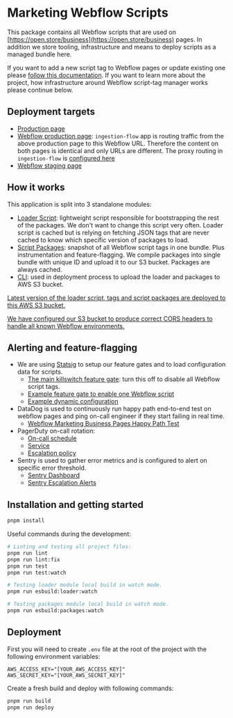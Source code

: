 # Marketing Webflow Scripts

This package contains all Webflow scripts that are used on
[https://open.store/business](https://open.store/business) pages. In addition we
store tooling, infrastructure and means to deploy scripts as a managed bundle
here.

If you want to add a new script tag to Webflow pages or update existing one
please [follow this
documentation](https://github.com/open-store/marketing-webflow-script/wiki). If
you want to learn more about the project, how infrastructure around Webflow
script-tag manager works please continue below.

## Deployment targets

- [Production page](https://open.store/business)
- [Webflow production page](https://webflow-prod.open.store/): `ingestion-flow`
  app is routing traffic from the above production page to this Webflow URL.
  Therefore the content on both pages is identical and only URLs are different.
  The proxy routing in `ingestion-flow` is [configured
  here](https://github.com/open-store/ingestion-flow/blob/dev/next.config.js)
- [Webflow staging page](https://openstoremarketing.webflow.io/)

## How it works

This application is split into 3 standalone modules:
- [Loader
  Script](https://github.com/open-store/monorepo/tree/main/packages/marketing-webflow-script/src/loader):
  lightweight script responsible for bootstrapping the rest of the packages. We
  don't want to change this script very often. Loader script is cached but is
  relying on fetching JSON tags that are never cached to know which specific
  version of packages to load.
- [Script
  Packages](https://github.com/open-store/monorepo/tree/main/packages/marketing-webflow-script/src/packages):
  snapshot of all Webflow script tags in one bundle. Plus instrumentation and
  feature-flagging. We compile packages into single bundle with unique ID and
  upload it to our S3 bucket. Packages are always cached.
- [CLI](https://github.com/open-store/monorepo/tree/main/packages/marketing-webflow-script/src/cli):
  used in deployment process to upload the loader and packages to AWS S3 bucket.

[Latest version of the loader script, tags and script packages are deployed to
this AWS S3
bucket.](https://s3.console.aws.amazon.com/s3/buckets/marketing-webflow-script-bucket?region=us-west-2&tab=objects)

[We have configured our S3 bucket to produce correct CORS headers to handle all
known Webflow
environments.](https://s3.console.aws.amazon.com/s3/buckets/marketing-webflow-script-bucket?region=us-west-2&tab=permissions)

## Alerting and feature-flagging

- We are using
  [Statsig](https://console.statsig.com/jRE7w34M1UUAn7AQKzWVC/gates) to setup
  our feature gates and to load configuration data for scripts.
  - [The main killswitch feature
    gate](https://console.statsig.com/jRE7w34M1UUAn7AQKzWVC/gates/webflow_marketing_all_scripts):
    turn this off to disable all Webflow script tags.
  - [Example feature gate to enable one Webflow
    script](https://console.statsig.com/jRE7w34M1UUAn7AQKzWVC/gates/webflow_script_stackadapt)
  - [Example dynamic
    configuration](https://console.statsig.com/jRE7w34M1UUAn7AQKzWVC/dynamic_configs/webflow_config_growsurf)
- DataDog is used to continuously run happy path end-to-end test on webflow
  pages and ping on-call engineer if they start failing in real time.
  - [Webflow Marketing Business Pages Happy Path
    Test](https://app.datadoghq.com/synthetics/details/4pg-55x-5q7)
- PagerDuty on-call rotation:
  - [On-call schedule](https://openstore.pagerduty.com/schedules#PX17A75)
  - [Service](https://openstore.pagerduty.com/service-directory/PKPJACX/activity)
  - [Escalation
    policy](https://openstore.pagerduty.com/escalation-policies-ui/P5D349H)
- Sentry is used to gather error metrics and is configured to alert on specific
  error threshold.
  - [Sentry
    Dashboard](https://sentry.io/organizations/openstore-wg/projects/webflow-marketing/?project=6588523)
  - [Sentry Escalation
    Alerts](https://sentry.io/organizations/openstore-wg/alerts/rules/?project=6588523)

## Installation and getting started

```sh
pnpm install
```

Useful commands during the development:

```sh
# Linting and testing all project files:
pnpm run lint
pnpm run lint:fix
pnpm run test
pnpm run test:watch

# Testing loader module local build in watch mode.
pnpm run esbuild:loader:watch

# Testing packages module local build in watch mode.
pnpm run esbuild:packages:watch
```

## Deployment

First you will need to create `.env` file at the root of the project with the
following environment variables:

```
AWS_ACCESS_KEY="[YOUR_AWS_ACCESS_KEY]"
AWS_SECRET_KEY="[YOUR_AWS_SECRET_KEY]"
```

Create a fresh build and deploy with following commands:

```sh
pnpm run build
pnpm run deploy
```

